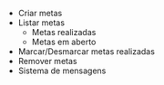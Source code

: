 - Criar metas
- Listar metas
    - Metas realizadas
    - Metas em aberto
- Marcar/Desmarcar metas realizadas
- Remover metas
- Sistema de mensagens